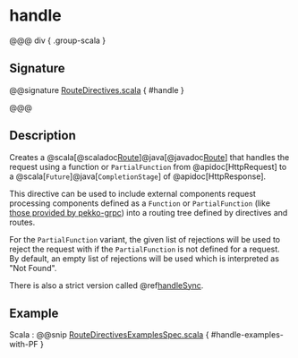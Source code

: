 # handle

@@@ div { .group-scala }

## Signature

@@signature [RouteDirectives.scala](/http/src/main/scala/org/apache/pekko/http/scaladsl/server/directives/RouteDirectives.scala) { #handle }

@@@

## Description

Creates a @scala[@scaladoc[Route](org.apache.pekko.http.scaladsl.server.index#Route=org.apache.pekko.http.scaladsl.server.RequestContext=%3Escala.concurrent.Future[org.apache.pekko.http.scaladsl.server.RouteResult])]@java[@javadoc[Route](org.apache.pekko.http.javadsl.server.Route)]
that handles the request using a function or `PartialFunction` from @apidoc[HttpRequest] to a @scala[`Future`]@java[`CompletionStage`] of @apidoc[HttpResponse].

This directive can be used to include external components request processing components defined as a `Function` or `PartialFunction`
(like [those provided by pekko-grpc](https://pekko.apache.org/docs/pekko-grpc/current/server/walkthrough.html#serving-multiple-services))
into a routing tree defined by directives and routes.

For the `PartialFunction` variant, the given list of rejections will be used to reject the request with if the `PartialFunction` is not defined for a request. By default,
an empty list of rejections will be used which is interpreted as "Not Found".

There is also a strict version called @ref[handleSync](handleSync.md).

## Example

Scala
:  @@snip [RouteDirectivesExamplesSpec.scala](/docs/src/test/scala/docs/http/scaladsl/server/directives/RouteDirectivesExamplesSpec.scala) { #handle-examples-with-PF }